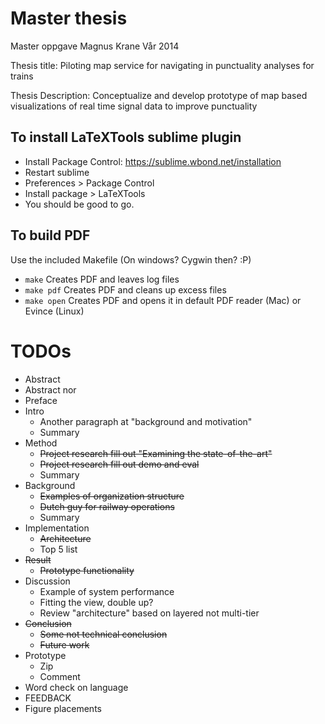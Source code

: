 Master thesis
==================

Master oppgave Magnus Krane
Vår 2014


Thesis title:
Piloting map service for navigating in punctuality analyses for trains

Thesis Description:
Conceptualize and develop prototype of map based visualizations of real time signal data to improve punctuality

To install LaTeXTools sublime plugin
------
 * Install Package Control: https://sublime.wbond.net/installation
 * Restart sublime
 * Preferences > Package Control
 * Install package > LaTeXTools
 * You should be good to go.

To build PDF
-------
Use the included Makefile (On windows? Cygwin then? :P)
 * ```make``` Creates PDF and leaves log files
 * ```make pdf``` Creates PDF and cleans up excess files
 * ```make open``` Creates PDF and opens it in default PDF reader (Mac) or Evince (Linux)


TODOs
========
* Abstract
* Abstract nor 
* Preface
* Intro
	* Another paragraph at "background and motivation"
	* Summary
* Method
	* ~~Project research fill out "Examining the state-of-the-art"~~
	* ~~Project research fill out demo and eval~~
	* Summary
* Background
	* ~~Examples of organization structure~~
	* ~~Dutch guy for railway operations~~
	* Summary
* Implementation
	* ~~Architecture~~
	* Top 5 list
* ~~Result~~
	* ~~Prototype functionality~~
* Discussion
	* Example of system performance
	* Fitting the view, double up?
	* Review "architecture" based on layered not multi-tier
* ~~Conclusion~~
	* ~~Some not technical conclusion~~
	* ~~Future work~~
* Prototype
	* Zip
	* Comment
* Word check on language
* FEEDBACK
* Figure placements
